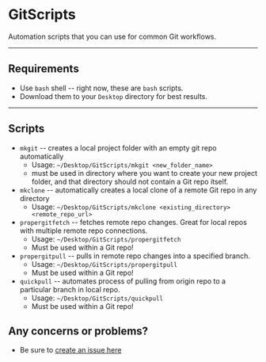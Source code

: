 # **GitScripts**

Automation scripts that you can use for common Git workflows.

---

## Requirements

* Use `bash` shell -- right now, these are `bash` scripts.
* Download them to your `Desktop` directory for best results.

---

## Scripts

* `mkgit` -- creates a local project folder with an empty git repo automatically
  * Usage: `~/Desktop/GitScripts/mkgit <new_folder_name>`
  * must be used in directory where you want to create your new project folder, and that directory should not contain a Git repo itself.
* `mkclone` -- automatically creates a local clone of a remote Git repo in any directory
  * Usage: `~/Desktop/GitScripts/mkclone <existing_directory> <remote_repo_url>`
* `propergitfetch` -- fetches remote repo changes.  Great for local repos with multiple remote repo connections.
  * Usage: `~/Desktop/GitScripts/propergitfetch`
  * Must be used within a Git repo!
* `propergitpull` -- pulls in remote repo changes into a specified branch.
  * Usage: `~/Desktop/GitScripts/propergitpull`
  * Must be used within a Git repo!
* `quickpull` -- automates process of pulling from origin repo to a particular branch in local repo.
  * Usage: `~/Desktop/GitScripts/quickpull`
  * Must be used within a Git repo!

## Any concerns or problems?

* Be sure to [create an issue here](https://github.com/astronomical3/GitScripts/issues)
